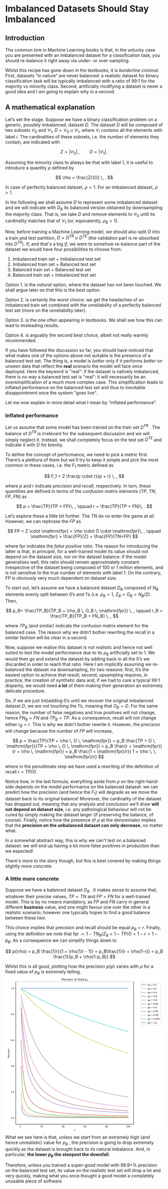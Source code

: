 # Imbalanced Datasets Should Stay Imbalanced

## Introduction

The common lore in Machine Learning books is that, in the unlucky case you are presented with an imbalanced dataset for a classification task, you should re-balance it right away via under- or over-sampling. 

Whilst this recipe has gone down in the textbooks, it is *borderline criminal*. First, datasets “in nature” are never balanced: a realistic dataset for binary classification task will be typically imbalanced with a ratio of 99:1 for the majority vs minority class. Second, artificially modifying a dataset is never a good idea and I am going to explain why in a second. 

## A mathematical explanation

Let’s set the stage. Suppose we have a binary classification problem on a generic, possibly imbalanced, dataset $D$. The dataset $D$ will be composed of two subsets $\mathcal{C}_0$ and $\mathcal{C}_1$, $D = \mathcal{C}_0 \cup \mathcal{C}_1$, where $\mathcal{C}_i$ contains all the elements with label $i$. The cardinalities of these subsets, i.e. the number of elements they contain, are indicated with

$$
Z = |\mathcal{C}_0|\, , \qquad O = |\mathcal{C}_1| \, . 
$$

Assuming the minority class to always be that with label 1, it is useful to introduce a quantity $\rho$ defined by

$$
\rho = \frac{Z}{O} \, .
$$

In case of perfectly balanced dataset, $\rho=1$. For an imbalanced dataset, $\rho > 1$. 

In the following we shall assume $D$ to represent some imbalanced dataset and we will indicate with $D_B$ its balanced version obtained by downsampling the majority class. That is, we take $D$ and remove elements to $\mathcal{C}_0$ until its cardinality matches that of $\mathcal{C}_1$ (or, equivalently, $\rho_B = 1$). 

Now, before training a Machine Learning model, we should also split $D$ into a train and test partition, $D = D^{TR} \cup D^{TE}$ (the validation part is re-absorbed into $D^{TR}$). If, and that's a big *if*, we were to somehow re-balance part of the dataset we would have four possibilities to choose from:
1. Imbalanced train set + Imbalanced test set
2. Imbalanced train set + Balanced test set
3. Balanced train set + Balanced test set
4. Balanced train set + Imbalanced test set

Option 1. is the *natural* option,  where the dataset has not been touched. We shall argue later on that this is the best option. 

Option 2. is certainly the worst choice: we get the headaches of an imbalanced train set combined with the unreliability of a perfectly balanced test set (more on the unreliability later). 

Option 3. is the one often appearing in textbooks. We shall see how this can lead to misleading results. 

Option 4. is arguably the second best choice, albeit not really warmly recommended. 

If you have followed the discussion so far, you should have noticed that what makes one of the options above not suitable is the presence of a balanced test set. The thing is, a model is *better* only if it performs *better* on unseen data that reflect the **real** scenario the model will face once deployed. Here the keyword is "real": if the dataset is natively imbalanced, there is no way a balanced test set is "real": it will necessarily be an oversimplification of a much more complex case. This simplification leads to inflated performance on the balanced test set and thus to inevitable disappointment once the system "goes live". 

 Let me now explain in more detail what I mean by “inflated performance”. 
 
### Inflated performance

Let us assume that some model has been trained on the train set $D^{TR}$ . The balance of $D^{TR}$ is irrelevant for the subsequent discussion and we will simply neglect it. Instead, we shall completely focus on the test set $D^{TE}$ and indicate it with $D$ for brevity.  

To define the concept of performance, we need to pick a metric first. There’s a plethora of them but we'll try to keep it simple and pick the most common in these cases, i.e. the $F_1$ metric defined as

$$
F_1 = 2 \frac{p \cdot r}{p + r} \, ,
$$

where $p$ and $r$ indicate *precision* and *recall*, respectively. In turn, these quantities are defined in terms of the *confusion matrix* elements ($TP$, $TN$, $FP$, $FN$) as

$$
p = \frac{TP}{TP + FP}\, , \qquad r = \frac{TP}{TP + FN}\, .
$$

Let’s explore these a little bit further. The $TN$ do no enter the game at all. However, we can rephrase the $FP$ as 

$$
FP = Z \cdot \mathrm{fpr} = \rho \cdot O \cdot \mathrm{fpr}\, , \qquad \mathrm{fpr} = \frac{FP}{Z} = \frac{FP}{TN+FP}
$$

where $\mathrm{fpr}$ indicates the *false positive ratio*. The reason for introducing the latter is that, *in principle*, for a well-trained model its value should not depend on the dataset size, nor on the dataset balance: if the model generalises well, this ratio should remain approximately constant irrespective of the dataset being composed of 100 or 1 million elements, and is not sensitive to the true number of elements with label 1. On the contrary, $FP$ is obviously very much dependent on dataset size. 

To start out, let’s assume we have a balanced dataset $D_B$ composed of $N_B$ elements evenly split between 0’s and 1’s (i.e. $\rho_B = 1$, $Z_B = O_B = N_B/2$).  Then,

$$
p_B= \frac{TP_B}{TP_B + \rho_B \, O_B \, \mathrm{fpr}} \, , \qquad r_B = \frac{TP_B}{TP_B + FN_B} \, ,
$$

where $TP_B$ (and similar) indicate the confusion matrix element for the balanced case. The reason why we didn’t bother rewriting the recall in a similar fashion will be clear in a second. 

Now, suppose we realise this dataset is not realistic and hence not well suited to test the model performance due to its $\rho_B$ artificially set to 1. We would then go and extend the dataset by adding back in all the 0’s we discarded in order to reach that ratio. Here I am implicitly assuming we re-balanced the dataset via downsampling, for two reasons: first, it’s the easiest option to achieve that result; second, upsampling requires, in practice, the creation of synthetic data and, if we had to cure a typical 99:1 disparity, we would need **a lot** of them making their generation an extremely delicate procedure.

So, if we are just (re)adding 0’s until we recover the original imbalanced dataset $D$, we are not touching the 1’s, meaning that $O_B = O$. For the same reason, the number of false negatives and true positives will not change, hence $FN_B = FN$ and $TP_B = TP$. As a consequence, recall will not change either $r_B = r$. This is why we didn't bother rewrite it. However, the precision will change because the number of $FP$ will increase, 

$$
p = \frac{TP}{TP + \rho \, O \, \mathrm{fpr}} = p_B \frac{TP + O \, \mathrm{fpr}}{TP + \rho \, O \, \mathrm{fpr}} = p_B \frac{r + \mathrm{fpr}}{r + \rho \, \mathrm{fpr}} = p_B \frac{1 + \mathrm{fpr}/r}{ 1 + \rho \, \, \mathrm{fpr}/r}
$$ 

where in the penultimate step we have used a rewriting of the definition of recall $r = TP/O$. 

Notice how, in the last formula, everything aside from $\rho$ on the right-hand-side depends on the model performance on the balanced dataset: we can predict how the precision (and hence the $F_1$) will degrade as we move the dataset back to its original balance! Moreover, the cardinality of the dataset has dropped out, meaning that any analysis and conclusion we’ll draw **will not depend on dataset size**, i.e. any pathological behaviour will not be cured by simply making the dataset larger (if preserving the balance, of course). Finally, notice how the presence of $\rho$ at the denominator implies that the **precision on the unbalanced dataset can only decrease**, no matter what. 

In a somewhat abstract way, this is why we can't test on a balanced dataset: we will end up having a lot more false positives in production than we expected! 

There's more to the story though, but this is best covered by making things slightly more concrete. 

### A little more concrete

Suppose we have a balanced dataset $D_B$ . It makes sense to assume that, whatever their precise values, $TP = TN$ and $FP = FN$ for a well-trained model. This is by no means mandatory, as $FP$ and $FN$ carry in general different **business** value, and one might favour one over the other in a realistic scenario; however one typically hopes to find a good balance between these two. 

This choice implies that precision and recall should be equal $p_B = r$. Finally, using the definition we note that $\mathrm{fpr}:=1 -TN_B/Z_B = 1-TP/O = 1-r=1-p_B$. As a consequence we can simplify things down to 

$$
p(\rho) = p_B \frac{1/r}{1 + \rho(1/r - 1)} = p_B\frac{1}{r + \rho(1-r)} = p_B \frac{1}{p_B + \rho(1-p_B)}
$$

Whilst this is all good, plotting how the precision $p(\rho)$ varies with $\rho$ for a fixed value of $p_B$ is extremely telling. 
![Precision](/assets/images/precision-fixed-pb.png)
What we see here is that, unless we start from an extremely high (and hence unrealistic) value for $p_B$ , the precision is going to drop extremely quickly as the dataset is brought back to its natural imbalance. And, in particular, **the lower $p_B$ the steepest the downfall**. 

Therefore, unless you trained a super-good model with 99.9+% precision on the balanced test set, its value on the realistic test set will drop a lot and very quickly, making what you once thought a good model a completely unusable piece of software.

